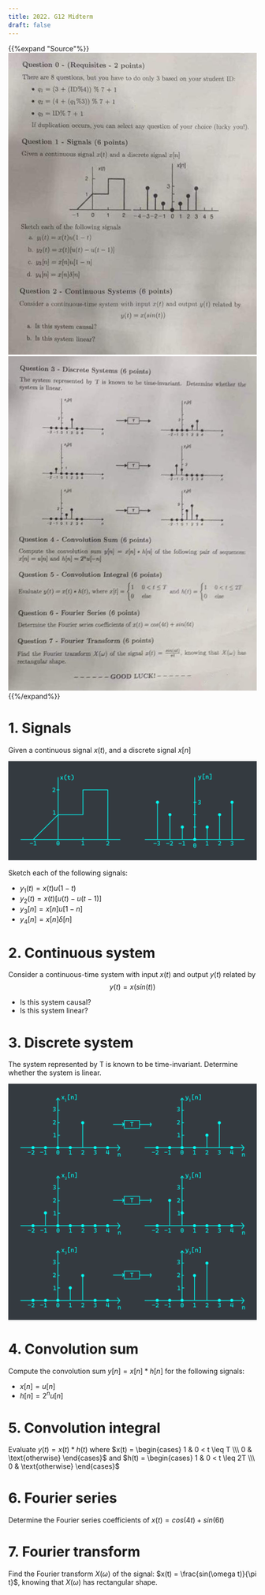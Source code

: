 ```yaml
---
title: 2022. G12 Midterm
draft: false
---
```


{{%expand "Source"%}}
![](source_01.webp)
![](source_02.webp)
{{%/expand%}}

# 1. Signals
Given a continuous signal $x(t)$, and a discrete signal $x[n]$

![](01.webp)

Sketch each of the following signals:
- $y_1(t) = x(t)u(1-t)$
- $y_2(t) = x(t)[u(t)-u(t-1)]$
- $y_3[n] = x[n]u[1-n]$
- $y_4[n] = x[n]\delta[n]$

# 2. Continuous system
Consider a continuous-time system with input $x(t)$ and output $y(t)$ related by
$$y(t) = x(sin(t))$$
- Is this system causal?
- Is this system linear?

# 3. Discrete system
The system represented by T is known to be time-invariant. Determine whether the system is linear.

![](03.webp)

# 4. Convolution sum
Compute the convolution sum $y[n] = x[n] * h[n]$ for the following signals:
- $x[n] = u[n]$
- $h[n] = 2^n u[n]$

# 5. Convolution integral
Evaluate $y(t) = x(t) * h(t)$ where $x(t) = \begin{cases}
1 & 0 < t \leq T \\\
0 & \text{otherwise}
\end{cases}$ and $h(t) = \begin{cases}
1 & 0 < t \leq 2T \\\
0 & \text{otherwise}
\end{cases}$

# 6. Fourier series
Determine the Fourier series coefficients of $x(t) = cos(4t) + sin(6t)$

# 7. Fourier transform
Find the Fourier transform $X(\omega)$ of the signal: $x(t) = \frac{sin(\omega t)}{\pi t}$, knowing that $X(\omega)$ has rectangular shape.